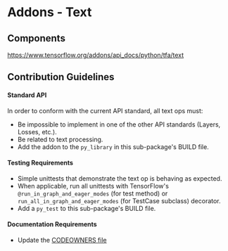 # Addons - Text

## Components 
https://www.tensorflow.org/addons/api_docs/python/tfa/text

## Contribution Guidelines
#### Standard API
In order to conform with the current API standard, all text ops
must:
 * Be impossible to implement in one of the other API
 standards (Layers, Losses, etc.).
 * Be related to text processing.
 * Add the addon to the `py_library` in this sub-package's BUILD file.

#### Testing Requirements
 * Simple unittests that demonstrate the text op is behaving as
    expected.
 * When applicable, run all unittests with TensorFlow's
   `@run_in_graph_and_eager_modes` (for test method)
   or `run_all_in_graph_and_eager_modes` (for TestCase subclass)
   decorator.
 * Add a `py_test` to this sub-package's BUILD file.

#### Documentation Requirements
 * Update the [CODEOWNERS file](https://github.com/tensorflow/addons/blob/master/.github/CODEOWNERS)
